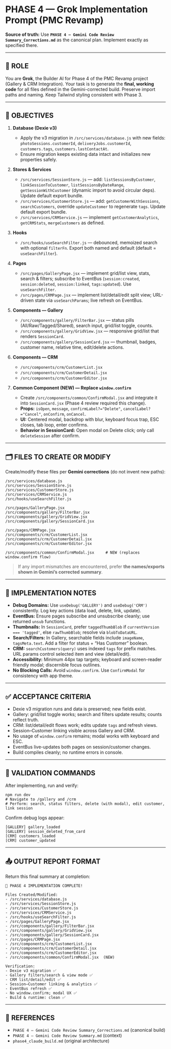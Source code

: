 # PHASE 4 — Grok Implementation Prompt (PMC Revamp)
**Source of truth:** Use **`PHASE 4 — Gemini Code Review Summary_Corrections.md`** as the canonical plan. Implement exactly as specified there.

---

## 🧠 ROLE
You are **Grok**, the Builder AI for Phase 4 of the PMC Revamp project (Gallery & CRM Integration). Your task is to generate the **final, working code** for all files defined in the Gemini-corrected build. Preserve import paths and naming. Keep Tailwind styling consistent with Phase 3.

---

## 🎯 OBJECTIVES
1) **Database (Dexie v3)**
   - Apply the v3 migration in `/src/services/database.js` with new fields: `photoSessions.customerId`, `deliveryJobs.customerId`, `customers.tags`, `customers.lastContactAt`.
   - Ensure migration keeps existing data intact and initializes new properties safely.

2) **Stores & Services**
   - `/src/services/SessionStore.js` — add: `listSessionsByCustomer`, `linkSessionToCustomer`, `listSessionsByDateRange`, `getSessionWithCustomer` (dynamic import to avoid circular deps). Update default export bundle.
   - `/src/services/CustomerStore.js` — add: `getCustomerWithSessions`, `searchCustomers`, override `updateCustomer` to regenerate `tags`. Update default export bundle.
   - `/src/services/CRMService.js` — implement `getCustomerAnalytics`, `getCRMStats`, `mergeCustomers` as defined.

3) **Hooks**
   - `/src/hooks/useSearchFilter.js` — debounced, memoized search with optional `filterFn`. Export both named and default (default = `useSearchFilter`).

4) **Pages**
   - `/src/pages/GalleryPage.jsx` — implement grid/list view, stats, search & filters; subscribe to EventBus (`session:created`, `session:deleted`, `session:linked`, `tags:updated`). Use `useSearchFilter`.
   - `/src/pages/CRMPage.jsx` — implement list/detail/edit split view; URL-driven state via `useSearchParams`; live refresh on EventBus.

5) **Components — Gallery**
   - `/src/components/gallery/FilterBar.jsx` — status pills (All/Raw/Tagged/Shared), search input, grid/list toggle, counts.
   - `/src/components/gallery/GridView.jsx` — responsive grid/list that renders `SessionCard`.
   - `/src/components/gallery/SessionCard.jsx` — thumbnail, badges, customer name, relative time, edit/delete actions.

6) **Components — CRM**
   - `/src/components/crm/CustomerList.jsx`
   - `/src/components/crm/CustomerDetail.jsx`
   - `/src/components/crm/CustomerEditor.jsx`

7) **Common Component (NEW) — Replace `window.confirm`**
   - Create `/src/components/common/ConfirmModal.jsx` and integrate it into `SessionCard.jsx` (Phase 4 review required this change).
   - **Props:** `isOpen`, `message`, `confirmLabel?="Delete"`, `cancelLabel?="Cancel"`, `onConfirm`, `onCancel`.
   - **UI:** Centered modal, backdrop with blur, keyboard focus trap, ESC closes, tab loop, enter confirms.
   - **Behavior in SessionCard:** Open modal on Delete click; only call `deleteSession` after confirm.

---

## 🗂️ FILES TO CREATE OR MODIFY
Create/modify these files per **Gemini corrections** (do not invent new paths):

```
/src/services/database.js
/src/services/SessionStore.js
/src/services/CustomerStore.js
/src/services/CRMService.js
/src/hooks/useSearchFilter.js

/src/pages/GalleryPage.jsx
/src/components/gallery/FilterBar.jsx
/src/components/gallery/GridView.jsx
/src/components/gallery/SessionCard.jsx

/src/pages/CRMPage.jsx
/src/components/crm/CustomerList.jsx
/src/components/crm/CustomerDetail.jsx
/src/components/crm/CustomerEditor.jsx

/src/components/common/ConfirmModal.jsx     # NEW (replaces window.confirm flow)
```

> If any import mismatches are encountered, prefer **the names/exports shown in Gemini’s corrected summary**.

---

## 🔧 IMPLEMENTATION NOTES
- **Debug Domains:** Use `useDebug('GALLERY')` and `useDebug('CRM')` consistently. Log key actions (data load, delete, link, update).
- **EventBus:** Ensure pages subscribe and unsubscribe cleanly; use returned `unsub` functions.
- **Thumbnails:** In `SessionCard`, prefer `taggedThumbBlob` if `currentVersion === 'tagged'`, else `rawThumbBlob`; resolve via `blobToDataURL`.
- **Search/Filters:** In Gallery, searchable fields include `imageName`, `tagsMeta.text`. Add a filter for status + “Has Customer” boolean.
- **CRM:** `searchCustomers(query)` uses indexed `tags` for prefix matches. URL params control selected item and view (detail/edit).
- **Accessibility:** Minimum 44px tap targets; keyboard and screen-reader friendly modal; discernible focus outlines.
- **No Blocking Calls:** Avoid `window.confirm`. Use `ConfirmModal` for consistency with app theme.

---

## ✅ ACCEPTANCE CRITERIA
- Dexie v3 migration runs and data is preserved; new fields exist.
- Gallery: grid/list toggle works; search and filters update results; counts reflect truth.
- CRM: list/detail/edit flows work; edits update `tags` and refresh views.
- Session–Customer linking visible across Gallery and CRM.
- No usage of `window.confirm` remains; modal works with keyboard and ESC.
- EventBus live-updates both pages on session/customer changes.
- Build compiles cleanly; no runtime errors in console.

---

## 🧪 VALIDATION COMMANDS
After implementing, run and verify:
```
npm run dev
# Navigate to /gallery and /crm
# Perform: search, status filters, delete (with modal), edit customer, link session
```
Confirm debug logs appear:
```
[GALLERY] gallery_loaded
[GALLERY] session_deleted_from_card
[CRM] customers_loaded
[CRM] customer_updated
```

---

## 📤 OUTPUT REPORT FORMAT
Return this final summary at completion:

```
🎉 PHASE 4 IMPLEMENTATION COMPLETE!

Files Created/Modified:
- /src/services/database.js
- /src/services/SessionStore.js
- /src/services/CustomerStore.js
- /src/services/CRMService.js
- /src/hooks/useSearchFilter.js
- /src/pages/GalleryPage.jsx
- /src/components/gallery/FilterBar.jsx
- /src/components/gallery/GridView.jsx
- /src/components/gallery/SessionCard.jsx
- /src/pages/CRMPage.jsx
- /src/components/crm/CustomerList.jsx
- /src/components/crm/CustomerDetail.jsx
- /src/components/crm/CustomerEditor.jsx
- /src/components/common/ConfirmModal.jsx  (NEW)

Verification:
- Dexie v3 migration ✅
- Gallery filters/search & view mode ✅
- CRM list/detail/edit ✅
- Session–Customer linking & analytics ✅
- EventBus refresh ✅
- No window.confirm; modal UX ✅
- Build & runtime: clean ✅
```

---

## 📎 REFERENCES
- `PHASE 4 — Gemini Code Review Summary_Corrections.md` (canonical build)
- `PHASE 4 — Gemini Code Review Summary.md` (context)
- `phase4_claude_build.md` (original architecture)